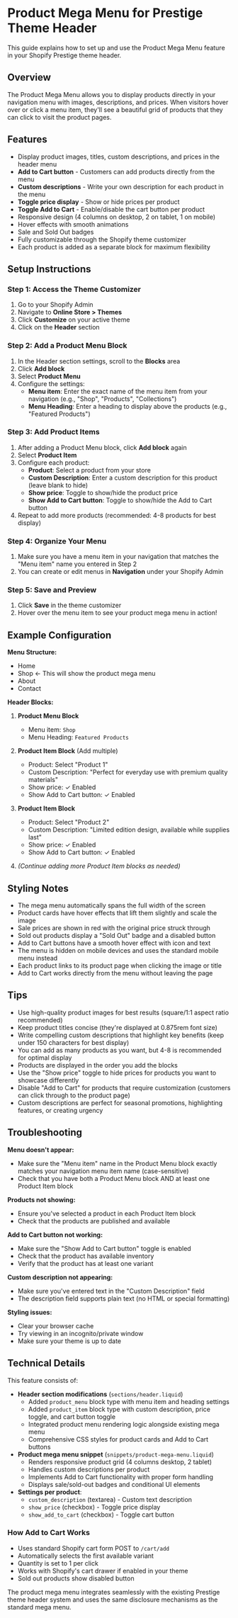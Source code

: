 # Product Mega Menu for Prestige Theme Header

This guide explains how to set up and use the Product Mega Menu feature in your Shopify Prestige theme header.

## Overview

The Product Mega Menu allows you to display products directly in your navigation menu with images, descriptions, and prices. When visitors hover over or click a menu item, they'll see a beautiful grid of products that they can click to visit the product pages.

## Features

- Display product images, titles, custom descriptions, and prices in the header menu
- **Add to Cart button** - Customers can add products directly from the menu
- **Custom descriptions** - Write your own description for each product in the menu
- **Toggle price display** - Show or hide prices per product
- **Toggle Add to Cart** - Enable/disable the cart button per product
- Responsive design (4 columns on desktop, 2 on tablet, 1 on mobile)
- Hover effects with smooth animations
- Sale and Sold Out badges
- Fully customizable through the Shopify theme customizer
- Each product is added as a separate block for maximum flexibility

## Setup Instructions

### Step 1: Access the Theme Customizer

1. Go to your Shopify Admin
2. Navigate to **Online Store > Themes**
3. Click **Customize** on your active theme
4. Click on the **Header** section

### Step 2: Add a Product Menu Block

1. In the Header section settings, scroll to the **Blocks** area
2. Click **Add block**
3. Select **Product Menu**
4. Configure the settings:
   - **Menu item**: Enter the exact name of the menu item from your navigation (e.g., "Shop", "Products", "Collections")
   - **Menu Heading**: Enter a heading to display above the products (e.g., "Featured Products")

### Step 3: Add Product Items

1. After adding a Product Menu block, click **Add block** again
2. Select **Product Item**
3. Configure each product:
   - **Product**: Select a product from your store
   - **Custom Description**: Enter a custom description for this product (leave blank to hide)
   - **Show price**: Toggle to show/hide the product price
   - **Show Add to Cart button**: Toggle to show/hide the Add to Cart button
4. Repeat to add more products (recommended: 4-8 products for best display)

### Step 4: Organize Your Menu

1. Make sure you have a menu item in your navigation that matches the "Menu item" name you entered in Step 2
2. You can create or edit menus in **Navigation** under your Shopify Admin

### Step 5: Save and Preview

1. Click **Save** in the theme customizer
2. Hover over the menu item to see your product mega menu in action!

## Example Configuration

**Menu Structure:**
- Home
- Shop ← This will show the product mega menu
- About
- Contact

**Header Blocks:**
1. **Product Menu Block**
   - Menu item: `Shop`
   - Menu Heading: `Featured Products`

2. **Product Item Block** (Add multiple)
   - Product: Select "Product 1"
   - Custom Description: "Perfect for everyday use with premium quality materials"
   - Show price: ✓ Enabled
   - Show Add to Cart button: ✓ Enabled

3. **Product Item Block**
   - Product: Select "Product 2"
   - Custom Description: "Limited edition design, available while supplies last"
   - Show price: ✓ Enabled
   - Show Add to Cart button: ✓ Enabled

4. *(Continue adding more Product Item blocks as needed)*

## Styling Notes

- The mega menu automatically spans the full width of the screen
- Product cards have hover effects that lift them slightly and scale the image
- Sale prices are shown in red with the original price struck through
- Sold out products display a "Sold Out" badge and a disabled button
- Add to Cart buttons have a smooth hover effect with icon and text
- The menu is hidden on mobile devices and uses the standard mobile menu instead
- Each product links to its product page when clicking the image or title
- Add to Cart works directly from the menu without leaving the page

## Tips

- Use high-quality product images for best results (square/1:1 aspect ratio recommended)
- Keep product titles concise (they're displayed at 0.875rem font size)
- Write compelling custom descriptions that highlight key benefits (keep under 150 characters for best display)
- You can add as many products as you want, but 4-8 is recommended for optimal display
- Products are displayed in the order you add the blocks
- Use the "Show price" toggle to hide prices for products you want to showcase differently
- Disable "Add to Cart" for products that require customization (customers can click through to the product page)
- Custom descriptions are perfect for seasonal promotions, highlighting features, or creating urgency

## Troubleshooting

**Menu doesn't appear:**
- Make sure the "Menu item" name in the Product Menu block exactly matches your navigation menu item name (case-sensitive)
- Check that you have both a Product Menu block AND at least one Product Item block

**Products not showing:**
- Ensure you've selected a product in each Product Item block
- Check that the products are published and available

**Add to Cart button not working:**
- Make sure the "Show Add to Cart button" toggle is enabled
- Check that the product has available inventory
- Verify that the product has at least one variant

**Custom description not appearing:**
- Make sure you've entered text in the "Custom Description" field
- The description field supports plain text (no HTML or special formatting)

**Styling issues:**
- Clear your browser cache
- Try viewing in an incognito/private window
- Make sure your theme is up to date

## Technical Details

This feature consists of:
- **Header section modifications** (`sections/header.liquid`)
  - Added `product_menu` block type with menu item and heading settings
  - Added `product_item` block type with custom description, price toggle, and cart button toggle
  - Integrated product menu rendering logic alongside existing mega menu
  - Comprehensive CSS styles for product cards and Add to Cart buttons
- **Product mega menu snippet** (`snippets/product-mega-menu.liquid`)
  - Renders responsive product grid (4 columns desktop, 2 tablet)
  - Handles custom descriptions per product
  - Implements Add to Cart functionality with proper form handling
  - Displays sale/sold-out badges and conditional UI elements
- **Settings per product**:
  - `custom_description` (textarea) - Custom text description
  - `show_price` (checkbox) - Toggle price display
  - `show_add_to_cart` (checkbox) - Toggle cart button

### How Add to Cart Works
- Uses standard Shopify cart form POST to `/cart/add`
- Automatically selects the first available variant
- Quantity is set to 1 per click
- Works with Shopify's cart drawer if enabled in your theme
- Sold out products show disabled button

The product mega menu integrates seamlessly with the existing Prestige theme header system and uses the same disclosure mechanisms as the standard mega menu.
